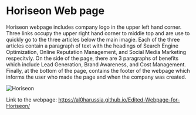 # Horiseon Web page

Horiseon webpage includes company logo in the upper left hand corner. Three links occupy the upper right hand corner to middle top and are use to quickly go to the three articles below the main imagie. Each of the three articles contain a paragraph of text with the headings of Search Engine Optimization, Online Reputation Management, and Social Media Marketing respecitvly. On the side of the page, there are 3 paragraphs of benefits which include Lead Generation, Brand Awareness, and Cost Management. Finally, at the bottom of the page, contains the footer of the webpage which informs the user who made the page and when the company was created.

![Horiseon](https://user-images.githubusercontent.com/70537665/98398296-96b86100-2015-11eb-870e-f0aaf4d85a10.jpg)

Link to the webpage:
https://al0harussia.github.io/Edited-Webpage-for-Horiseon/
